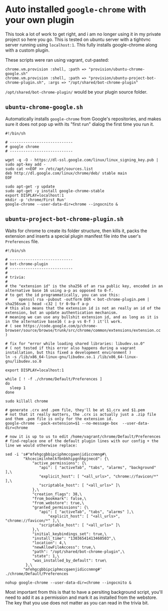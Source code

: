 # Auto installed `google-chrome` with your own plugin

This took a lot of work to get right, and i am no longer using it in my private project so here you go. This is tested on ubuntu server with a tightvnc server running using `localhost:1`. This fully installs google-chrome along with a custom plugin.

These scripts were ran using vagrant, cut-pasted:

    chrome.vm.provision :shell, :path => "provision/ubuntu-chrome-google.sh"
    chrome.vm.provision :shell, :path => "provision/ubuntu-project-bot-chrome-plugin.sh", :args => "/opt/shared/bot-chrome-plugin"

`/opt/shared/bot-chrome-plugin/` would be your plugin source folder.

## `ubuntu-chrome-google.sh`

Automatically installs `google-chrome` from Google's repositories, and makes sure it does not pop up with its "first run" dialog the first time you run it.

    #!/bin/sh
    
    # ----------------------------
    # google chrome
    # ----------------------------
    
    wget -q -O - https://dl-ssl.google.com/linux/linux_signing_key.pub | sudo apt-key add -
    sudo cat <<EOF >> /etc/apt/sources.list
    deb http://dl.google.com/linux/chrome/deb/ stable main
    EOF
    
    sudo apt-get -y update
    sudo apt-get -y install google-chrome-stable
    export DISPLAY=localhost:1
    mkdir -p 'chrome/First Run'
    google-chrome --user-data-dir=chrome --ingocnito &

## `ubuntu-project-bot-chrome-plugin.sh`

Waits for chrome to create its folder structure, then kills it, packs the extension and inserts a special plugin manifest file into the user's `Preferences` file.

    #!/bin/sh
    
    # ----------------------------
    # bot-chrome-plugin
    # ----------------------------
    #
    # trivia:
    #
    # the "extension id" is the sha256 of an rsa public key, encoded in an alternative base 16 using a-p as opposed to 0-f.
    # to get the id programmatically, you can use this:
    #     openssl rsa -pubout -outform DER < bot-chrome-plugin.pem | sha256sum | head -c32 | tr 0-9a-f a-p
    # this also means that the extension id is not an really an id of the extension, but an update authentication mechanism.
    # meaning we can use any bullshit extension id, and as long as it is in the alternative base16 ( a-p vs 0-f ) it'll work.
    # ( see https://code.google.com/p/chrome-browser/source/browse/trunk/src/chrome/common/extensions/extension.cc )
    
    # fix for "error while loading shared libraries: libudev.so.0"
    # ( not tested if this error also happens during a vagrant installation, but this fixed a development environment )
    ln -s /lib/x86_64-linux-gnu/libudev.so.1 /lib/x86_64-linux-gnu/libudev.so.0
    
    export DISPLAY=localhost:1
    
    while [ ! -f ./chrome/Default/Preferences ]
    do
      sleep 1
    done
    
    sudo killall chrome
    
    # generate .crx and .pem file, they'll be at $1.crx and $1.pem
    # not that it really matters, the .crx is actually just a .zip file and them .pem file is only for the extension id.
    google-chrome --pack-extension=$1 --no-message-box  --user-data-dir=chrome
    
    # now it is up to us to edit /home/vagrant/chrome/Default/Preferences
    # find-replace one of the default plugin lines with our config + the line we would otherwise replace:
    
    sed -i 's#"mfehgcgbbipciphmccgaenjidiccnmng#\
            "khcecimilnhmlkfbnbkhipgnhkpjnecd": {\
                "active_permissions": {\
                   "api": [ "activeTab", "tabs", "alarms", "background" ],\
                   "explicit_host": [ "<all_urls>", "chrome://favicon/*" ],\
                   "scriptable_host": [ "<all_urls>" ]\
                },\
                "creation_flags": 38,\
                "from_bookmark": false,\
                "from_webstore": true,\
                "granted_permissions": {\
                   "api": [ "activeTab", "tabs", "alarms" ],\
                       "explicit_host": [ "<all_urls>", "chrome://favicon/*" ],\
                   "scriptable_host": [ "<all_urls>" ]\
                },\
                "initial_keybindings_set": true,\
                "install_time": "13036541413460503",\
                "location": 4,\
                "newAllowFileAccess": true,\
                "path": "/opt/shared/bot-chrome-plugin",\
                "state": 1,\
                "was_installed_by_default": true\
             },\
            "mfehgcgbbipciphmccgaenjidiccnmng#' ./chrome/Default/Preferences
    
    nohup google-chrome --user-data-dir=chrome --ingocnito &

Most important from this is that to have a persiting background script, you'll need to add it as a permission and mark it as installed from the webstore. The key that you use does not matter as you can read in the trivia bit.
